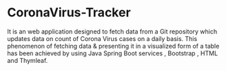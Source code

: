 # CoronaVirus-Tracker
It is an web application designed to fetch data from a Git repository which updates data on count of Corona Virus cases on a daily basis. This phenomenon of fetching data &amp; presenting it in a visualized form of a table has been achieved by using Java Spring Boot services , Bootstrap , HTML and Thymleaf. 
 <img href="![image](https://user-images.githubusercontent.com/81765508/175789211-cf8bcb61-f6dc-4d41-b295-014f15b0f721.png)">
